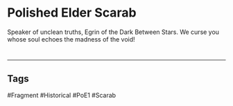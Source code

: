 # Polished Elder Scarab
Speaker of unclean truths, Egrin of the Dark Between Stars. We curse you whose soul echoes the madness of the void!

#
---
## Tags
#Fragment
#Historical 
#PoE1 
#Scarab 